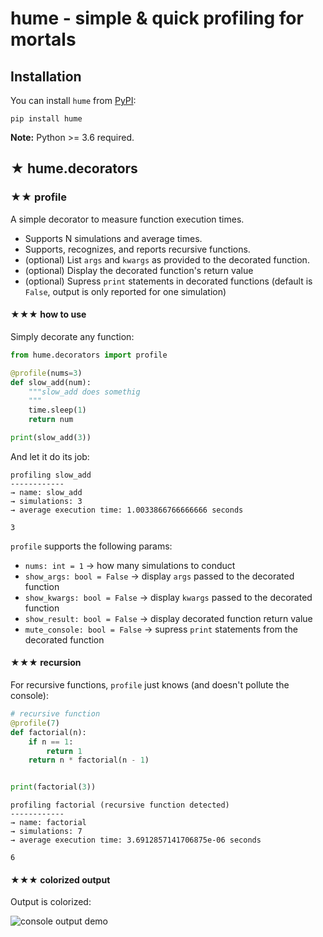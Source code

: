 # hume - simple & quick profiling for mortals


## Installation

You can install `hume` from [PyPI](https://pypi.org/):

    pip install hume

**Note:** Python >= 3.6 required.

## ★ hume.decorators

### ★★ profile

A simple decorator to measure function execution times. 

- Supports N simulations and average times. 
- Supports, recognizes, and reports recursive functions.
- (optional) List `args` and `kwargs` as provided to the decorated function.
- (optional) Display the decorated function's return value
- (optional) Supress `print` statements in decorated functions (default is `False`, output is only reported for one simulation)

#### ★★★ how to use

Simply decorate any function:

```python
from hume.decorators import profile

@profile(nums=3)
def slow_add(num):
    """slow_add does somethig
    """
    time.sleep(1)
    return num

print(slow_add(3))
```

And let it do its job:

```terminal
profiling slow_add 
------------
→ name: slow_add
→ simulations: 3
→ average execution time: 1.0033866766666666 seconds

3
```

`profile` supports the following params:

- `nums: int = 1` → how many simulations to conduct
- `show_args: bool = False` → display `args` passed to the decorated function
- `show_kwargs: bool = False` →  display `kwargs` passed to the decorated function
- `show_result: bool = False` →  display decorated function return value
- `mute_console: bool = False` →  supress `print` statements from the decorated function

#### ★★★ recursion

For recursive functions, `profile` just knows (and doesn't pollute the console):

```python
# recursive function
@profile(7)
def factorial(n):
    if n == 1:
        return 1
    return n * factorial(n - 1)


print(factorial(3))
```

```terminal
profiling factorial (recursive function detected) 
------------
→ name: factorial
→ simulations: 7
→ average execution time: 3.6912857141706875e-06 seconds

6
```

#### ★★★ colorized output

Output is colorized:

![console output demo](https://github.com/SHxKM/hume/blob/master/docs/console_demo.png?sanitize=true)